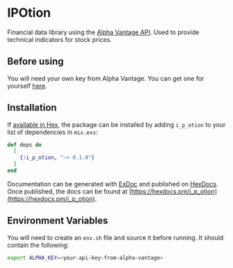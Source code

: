 # IPOtion

Financial data library using the [Alpha Vantage API](https://www.alphavantage.co/documentation/). Used to provide technical indicators for stock prices.

## Before using

You will need your own key from Alpha Vantage. You can get one for yourself [here](https://www.alphavantage.co/support/#api-key).


## Installation

If [available in Hex](https://hex.pm/docs/publish), the package can be installed
by adding `i_p_otion` to your list of dependencies in `mix.exs`:

```elixir
def deps do
  [
    {:i_p_otion, "~> 0.1.0"}
  ]
end
```

Documentation can be generated with [ExDoc](https://github.com/elixir-lang/ex_doc)
and published on [HexDocs](https://hexdocs.pm). Once published, the docs can
be found at [https://hexdocs.pm/i_p_otion](https://hexdocs.pm/i_p_otion).

## Environment Variables

You will need to create an `env.sh` file and source it before running. It should contain the following:

```bash
export ALPHA_KEY=<your-api-key-from-alpha-vantage>
```